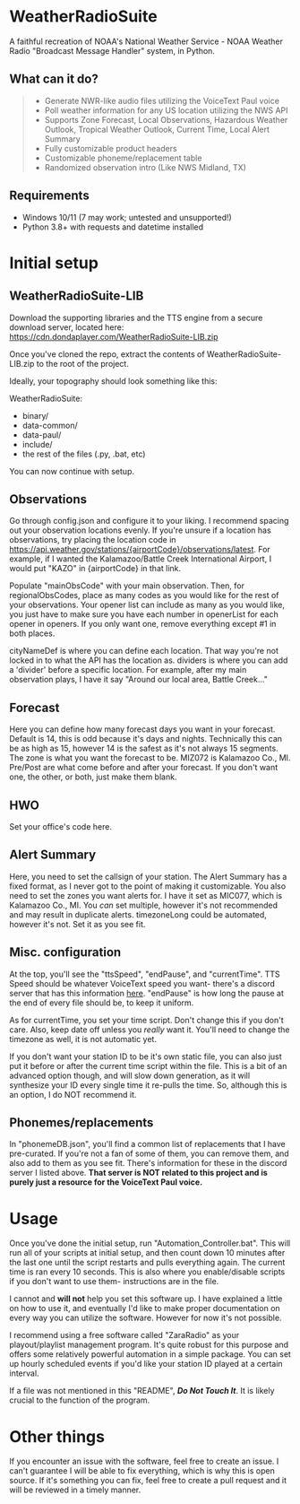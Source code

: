 
# WeatherRadioSuite
A faithful recreation of NOAA's National Weather Service - NOAA Weather Radio "Broadcast Message Handler" system, in Python.
## What can it do?

> - Generate NWR-like audio files utilizing the VoiceText Paul voice
> - Poll weather information for any US location utilizing the NWS API
> - Supports Zone Forecast, Local Observations, Hazardous Weather Outlook, Tropical Weather Outlook, Current Time, Local Alert Summary
> - Fully customizable product headers
> - Customizable phoneme/replacement table
> - Randomized observation intro (Like NWS Midland, TX)

## Requirements

- Windows 10/11 (7 may work; untested and unsupported!)
- Python 3.8+ with requests and datetime installed

# Initial setup

## WeatherRadioSuite-LIB

Download the supporting libraries and the TTS engine from a secure download server, located here: https://cdn.dondaplayer.com/WeatherRadioSuite-LIB.zip

Once you've cloned the repo, extract the contents of WeatherRadioSuite-LIB.zip to the root of the project.

Ideally, your topography should look something like this:

WeatherRadioSuite:
 - binary/
 - data-common/
 - data-paul/
 - include/
 - the rest of the files (.py, .bat, etc)

You can now continue with setup.
## Observations

Go through config.json and configure it to your liking. I recommend spacing out your observation locations evenly. If you're unsure if a location has observations, try placing the location code in https://api.weather.gov/stations/{airportCode}/observations/latest. For example, if I wanted the Kalamazoo/Battle Creek International Airport, I would put "KAZO" in {airportCode} in that link. 

Populate "mainObsCode" with your main observation. Then, for regionalObsCodes, place as many codes as you would like for the rest of your observations. Your  opener list can include as many as you would like, you just have to make sure you have each number in openerList for each opener in openers. If you only want one, remove everything except #1 in both places.

cityNameDef is where you can define each location. That way you're not locked in to what the API has the location as. dividers is where you can add a 'divider' before a specific location. For example, after my main observation plays, I have it say "Around our local area, Battle Creek..."
## Forecast
Here you can define how many forecast days you want in your forecast. Default is 14, this is odd because it's days and nights. Technically this can be as high as 15, however 14 is the safest as it's not always 15 segments.
The zone is what you want the forecast to be. MIZ072 is Kalamazoo Co., MI.
Pre/Post are what come before and after your forecast. If you don't want one, the other, or both, just make them blank.
## HWO
Set your office's code here.
## Alert Summary
Here, you need to set the callsign of your station. The Alert Summary has a fixed format, as I never got to the point of making it customizable.
You also need to set the zones you want alerts for. I have it set as MIC077, which is Kalamazoo Co., MI. You *can* set multiple, however it's not recommended and may result in duplicate alerts.
timezoneLong could be automated, however it's not. Set it as you see fit.
## Misc. configuration
At the top, you'll see the "ttsSpeed", "endPause", and "currentTime". TTS Speed should be whatever VoiceText speed you want- there's a discord server that has this information [here](https://discord.gg/JSJXd8pMt2). "endPause" is how long the pause at the end of every file should be, to keep it uniform. 

As for currentTime, you set your time script. Don't change this if you don't care. Also, keep date off unless you *really* want it. You'll need to change the timezone as well, it is not automatic yet. 

If you don't want your station ID to be it's own static file, you can also just put it before or after the current time script within the file. This is a bit of an advanced option though, and will slow down generation, as it will synthesize your ID every single time it re-pulls the time. So, although this is an option, I do NOT recommend it.
## Phonemes/replacements
In "phonemeDB.json", you'll find a common list of replacements that I have pre-curated. If you're not a fan of some of them, you can remove them, and also add to them as you see fit. There's information for these in the discord server I listed above. **That server is NOT related to this project and is purely just a resource for the VoiceText Paul voice.**
# Usage
Once you've done the initial setup, run "Automation_Controller.bat". This will run all of your scripts at initial setup, and then count down 10 minutes after the last one until the script restarts and pulls everything again. The current time is ran every 10 seconds. This is also where you enable/disable scripts if you don't want to use them- instructions are in the file.

I cannot and **will not** help you set this software up. I have explained a little on how to use it, and eventually I'd like to make proper documentation on every way you can utilize the software. However for now it's not possible.

I recommend using a free software called "ZaraRadio" as your playout/playlist management program. It's quite robust for this purpose and offers some relatively powerful automation in a simple package. You can set up hourly scheduled events if you'd like your station ID played at a certain interval. 

If a file was not mentioned in this "README", ***Do Not Touch It***. It is likely crucial to the function of the program.
# Other things

If you encounter an issue with the software, feel free to create an issue. I can't guarantee I will be able to fix everything, which is why this is open source. If it's something you can fix, feel free to create a pull request and it will be reviewed in a timely manner.
